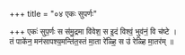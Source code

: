 +++
title = "०४ एकः सुपर्णः"

+++
एकः॑ सुप॒र्णः स स॑मु॒द्रमा वि॑वेश॒ स इ॒दं विश्वं॒ भुव॑नं॒ वि च॑ष्टे ।  
तं पाके॑न॒ मन॑सापश्य॒मन्ति॑त॒स्तं मा॒ता रे॑ळ्हि॒ स उ॑ रेळ्हि मा॒तर॑म् ॥